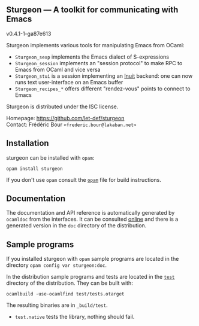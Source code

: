 Sturgeon — A toolkit for communicating with Emacs
-------------------------------------------------------------------------------
v0.4.1-1-ga87e613

Sturgeon implements various tools for manipulating Emacs from OCaml:
- `Sturgeon_sexp` implements the Emacs dialect of S-expressions
- `Sturgeon_session` implements an "session protocol" to make RPC to Emacs from OCaml and vice versa
- `Sturgeon_stui` is a session implementing an [Inuit](https://github.com/let-def/inuit) backend: one can now runs text user-interface on an Emacs buffer
- `Sturgeon_recipes_*` offers different "rendez-vous" points to connect to Emacs

Sturgeon is distributed under the ISC license.

Homepage: https://github.com/let-def/sturgeon  
Contact: Frédéric Bour `<frederic.bour@lakaban.net>`

## Installation

sturgeon can be installed with `opam`:

    opam install sturgeon

If you don't use `opam` consult the [`opam`](opam) file for build
instructions.

## Documentation

The documentation and API reference is automatically generated by
`ocamldoc` from the interfaces. It can be consulted [online][doc]
and there is a generated version in the `doc` directory of the
distribution.

[doc]: https://let-def.github.io/sturgeon/doc

## Sample programs

If you installed sturgeon with `opam` sample programs are located in
the directory `opam config var sturgeon:doc`.

In the distribution sample programs and tests are located in the
[`test`](test) directory of the distribution. They can be built with:

    ocamlbuild -use-ocamlfind test/tests.otarget

The resulting binaries are in `_build/test`.

- `test.native` tests the library, nothing should fail.
